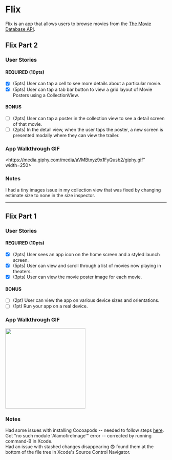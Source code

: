 # Flix

Flix is an app that allows users to browse movies from the [The Movie Database API](http://docs.themoviedb.apiary.io/#).

## Flix Part 2

### User Stories

#### REQUIRED (10pts)
- [x] (5pts) User can tap a cell to see more details about a particular movie.
- [x] (5pts) User can tap a tab bar button to view a grid layout of Movie Posters using a CollectionView.

#### BONUS
- [ ] (2pts) User can tap a poster in the collection view to see a detail screen of that movie.
- [ ] (2pts) In the detail view, when the user taps the poster, a new screen is presented modally where they can view the trailer.

### App Walkthrough GIF

<https://media.giphy.com/media/aVMBtnyz9x1FyQusb2/giphy.gif" width=250><br>

### Notes
I had a tiny images issue in my collection view that was fixed by changing estimate size to none in the size inspector.

---

## Flix Part 1

### User Stories

#### REQUIRED (10pts)
- [x] (2pts) User sees an app icon on the home screen and a styled launch screen.
- [x] (5pts) User can view and scroll through a list of movies now playing in theaters.
- [x] (3pts) User can view the movie poster image for each movie.

#### BONUS
- [ ] (2pt) User can view the app on various device sizes and orientations.
- [ ] (1pt) Run your app on a real device.

### App Walkthrough GIF

<img src="https://media.giphy.com/media/kyvp4wgaMz6xZ5OOuK/giphy.gif" width=250><br>

### Notes
Had some issues with installing Cocoapods -- needed to follow steps [here](https://github.com/CocoaPods/CocoaPods/issues/9538#issuecomment-586581623).  
Got "no such module 'AlamofireImage'" error -- corrected by running command-B in Xcode.  
Had an issue with stashed changes disappearing 😨 found them at the bottom of the file tree in Xcode's Source Control Navigator.

